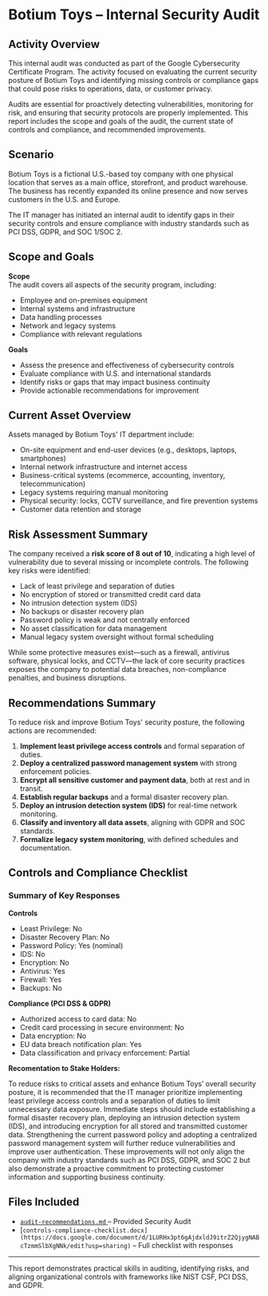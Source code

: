 # Botium Toys – Internal Security Audit

## Activity Overview

This internal audit was conducted as part of the Google Cybersecurity Certificate Program. The activity focused on evaluating the current security posture of Botium Toys and identifying missing controls or compliance gaps that could pose risks to operations, data, or customer privacy.

Audits are essential for proactively detecting vulnerabilities, monitoring for risk, and ensuring that security protocols are properly implemented. This report includes the scope and goals of the audit, the current state of controls and compliance, and recommended improvements.

## Scenario

Botium Toys is a fictional U.S.-based toy company with one physical location that serves as a main office, storefront, and product warehouse. The business has recently expanded its online presence and now serves customers in the U.S. and Europe.

The IT manager has initiated an internal audit to identify gaps in their security controls and ensure compliance with industry standards such as PCI DSS, GDPR, and SOC 1/SOC 2.

## Scope and Goals

**Scope**  
The audit covers all aspects of the security program, including:
- Employee and on-premises equipment
- Internal systems and infrastructure
- Data handling processes
- Network and legacy systems
- Compliance with relevant regulations

**Goals**  
- Assess the presence and effectiveness of cybersecurity controls  
- Evaluate compliance with U.S. and international standards  
- Identify risks or gaps that may impact business continuity  
- Provide actionable recommendations for improvement

## Current Asset Overview

Assets managed by Botium Toys' IT department include:
- On-site equipment and end-user devices (e.g., desktops, laptops, smartphones)
- Internal network infrastructure and internet access
- Business-critical systems (ecommerce, accounting, inventory, telecommunication)
- Legacy systems requiring manual monitoring
- Physical security: locks, CCTV surveillance, and fire prevention systems
- Customer data retention and storage

## Risk Assessment Summary

The company received a **risk score of 8 out of 10**, indicating a high level of vulnerability due to several missing or incomplete controls. The following key risks were identified:

- Lack of least privilege and separation of duties
- No encryption of stored or transmitted credit card data
- No intrusion detection system (IDS)
- No backups or disaster recovery plan
- Password policy is weak and not centrally enforced
- No asset classification for data management
- Manual legacy system oversight without formal scheduling

While some protective measures exist—such as a firewall, antivirus software, physical locks, and CCTV—the lack of core security practices exposes the company to potential data breaches, non-compliance penalties, and business disruptions.

## Recommendations Summary

To reduce risk and improve Botium Toys' security posture, the following actions are recommended:

1. **Implement least privilege access controls** and formal separation of duties.
2. **Deploy a centralized password management system** with strong enforcement policies.
3. **Encrypt all sensitive customer and payment data**, both at rest and in transit.
4. **Establish regular backups** and a formal disaster recovery plan.
5. **Deploy an intrusion detection system (IDS)** for real-time network monitoring.
6. **Classify and inventory all data assets**, aligning with GDPR and SOC standards.
7. **Formalize legacy system monitoring**, with defined schedules and documentation.

## Controls and Compliance Checklist


### Summary of Key Responses

**Controls**  
- Least Privilege: No  
- Disaster Recovery Plan: No  
- Password Policy: Yes (nominal)  
- IDS: No  
- Encryption: No  
- Antivirus: Yes  
- Firewall: Yes  
- Backups: No  

**Compliance (PCI DSS & GDPR)**  
- Authorized access to card data: No  
- Credit card processing in secure environment: No  
- Data encryption: No  
- EU data breach notification plan: Yes  
- Data classification and privacy enforcement: Partial

**Recomentation to Stake Holders:**

To reduce risks to critical assets and enhance Botium Toys’ overall security posture, it is recommended that the IT manager prioritize implementing least privilege access controls and a separation of duties to limit unnecessary data exposure. Immediate steps should include establishing a formal disaster recovery plan, deploying an intrusion detection system (IDS), and introducing encryption for all stored and transmitted customer data. Strengthening the current password policy and adopting a centralized password management system will further reduce vulnerabilities and improve user authentication. These improvements will not only align the company with industry standards such as PCI DSS, GDPR, and SOC 2 but also demonstrate a proactive commitment to protecting customer information and supporting business continuity.

## Files Included
 
- [`audit-recommendations.md` ](https://docs.google.com/document/d/1s2u_RuhRAI40JSh-eZHvaFsV1ZMxcNSWXifHDTOsgFc/template/preview#heading=h.evidx83t54sc)– Provided Security Audit 
- [`controls-compliance-checklist.docx](https://docs.google.com/document/d/1LURHx3pt6gAjdxldJ9itrZ2QjygNABcTzmmSlbXgNNk/edit?usp=sharing)` – Full checklist with responses  

---

This report demonstrates practical skills in auditing, identifying risks, and aligning organizational controls with frameworks like NIST CSF, PCI DSS, and GDPR.
